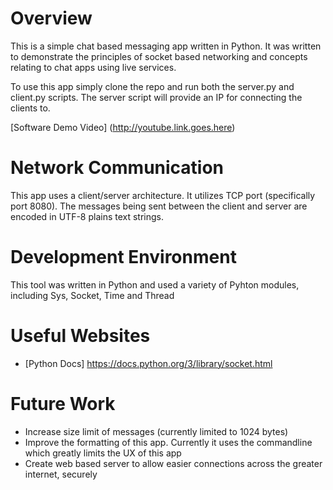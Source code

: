 # Overview

This is a simple chat based messaging app written in Python. It was written to demonstrate the principles of socket based networking and concepts relating to chat apps using live services.

To use this app simply clone the repo and run both the server.py and client.py scripts. The server script will provide an IP for connecting the clients to.

[Software Demo Video] (http://youtube.link.goes.here)

# Network Communication

This app uses a client/server architecture. It utilizes TCP port (specifically port 8080). The messages being sent between the client and server are encoded in UTF-8 plains text strings.

# Development Environment

This tool was written in Python and used a variety of Pyhton modules, including Sys, Socket, Time and Thread

# Useful Websites

* [Python Docs] https://docs.python.org/3/library/socket.html
    
# Future Work

* Increase size limit of messages (currently limited to 1024 bytes)
* Improve the formatting of this app. Currently it uses the commandline which greatly limits the UX of this app
* Create web based server to allow easier connections across the greater internet, securely